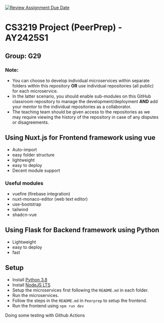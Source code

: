[![Review Assignment Due Date](https://classroom.github.com/assets/deadline-readme-button-22041afd0340ce965d47ae6ef1cefeee28c7c493a6346c4f15d667ab976d596c.svg)](https://classroom.github.com/a/bzPrOe11)
# CS3219 Project (PeerPrep) - AY2425S1
## Group: G29

### Note: 
- You can choose to develop individual microservices within separate folders within this repository **OR** use individual repositories (all public) for each microservice. 
- In the latter scenario, you should enable sub-modules on this GitHub classroom repository to manage the development/deployment **AND** add your mentor to the individual repositories as a collaborator. 
- The teaching team should be given access to the repositories as we may require viewing the history of the repository in case of any disputes or disagreements. 

## Using Nuxt.js for Frontend framework using vue
- Auto-import
- easy folder structure
- lightweight
- easy to deploy
- Decent module support

### Useful modules
- vuefire (firebase integration)
- nuxt-monaco-editor (web text editor)
- use-bootstrap 
- tailwind
- shadcn-vue

## Using Flask for Backend framework using Python
- Lightweight
- easy to deploy
- fast

## Setup
- Install [Python 3.8](https://www.python.org/downloads/)
- Install [NodeJS LTS](https://nodejs.org/en/)
- Setup the microservices first following the `README.md` in each folder.
- Run the microservices.
- Follow the steps in the `README.md` in `Peerprep` to setup the frontend.
- Run the frontend using `npm run dev`

Doing some testing with Github Actions